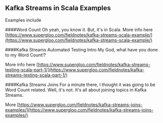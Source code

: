 ## Kafka Streams in Scala Examples

Examples include

####Word Count 
Oh yeah, you know it.  But, it's in Scala.
More info here [https://www.supergloo.com/fieldnotes/kafka-streams-scala-example/](https://www.supergloo.com/fieldnotes/kafka-streams-scala-example/)

####Kafka Streams Automated Testing Intro
My God, what have you done to my Word Count!?

More info here [https://www.supergloo.com/fieldnotes/kafka-streams-testing-scala-part-1/](https://www.supergloo.com/fieldnotes/kafka-streams-testing-scala-part-1/)

####Kafka Streams Joins
For a minute there, I thought it was going to 
be Word Count related.  Well, it's not.  It's all about 
joining topics in Kafka Streams.  

More [https://www.supergloo.com/fieldnotes/kafka-streams-joins-examples/](https://www.supergloo.com/fieldnotes/kafka-streams-joins-examples/)

